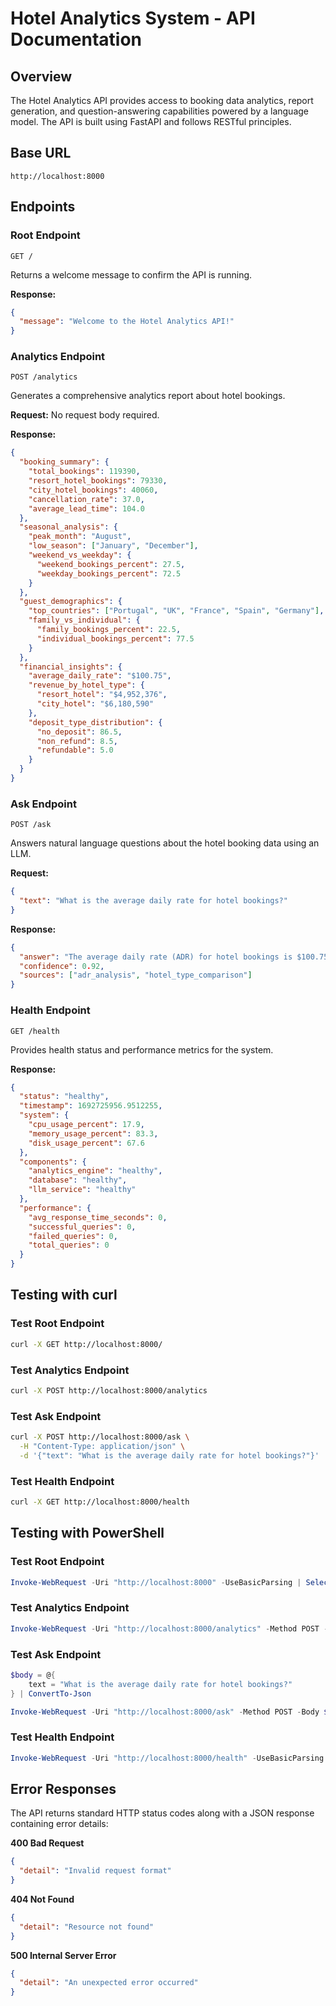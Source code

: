 # Hotel Analytics System - API Documentation

## Overview
The Hotel Analytics API provides access to booking data analytics, report generation, and question-answering capabilities powered by a language model. The API is built using FastAPI and follows RESTful principles.

## Base URL
```
http://localhost:8000
```

## Endpoints

### Root Endpoint
```
GET /
```

Returns a welcome message to confirm the API is running.

**Response:**
```json
{
  "message": "Welcome to the Hotel Analytics API!"
}
```

### Analytics Endpoint
```
POST /analytics
```

Generates a comprehensive analytics report about hotel bookings.

**Request:**
No request body required.

**Response:**
```json
{
  "booking_summary": {
    "total_bookings": 119390,
    "resort_hotel_bookings": 79330,
    "city_hotel_bookings": 40060,
    "cancellation_rate": 37.0,
    "average_lead_time": 104.0
  },
  "seasonal_analysis": {
    "peak_month": "August",
    "low_season": ["January", "December"],
    "weekend_vs_weekday": {
      "weekend_bookings_percent": 27.5,
      "weekday_bookings_percent": 72.5
    }
  },
  "guest_demographics": {
    "top_countries": ["Portugal", "UK", "France", "Spain", "Germany"],
    "family_vs_individual": {
      "family_bookings_percent": 22.5,
      "individual_bookings_percent": 77.5
    }
  },
  "financial_insights": {
    "average_daily_rate": "$100.75",
    "revenue_by_hotel_type": {
      "resort_hotel": "$4,952,376",
      "city_hotel": "$6,180,590"
    },
    "deposit_type_distribution": {
      "no_deposit": 86.5,
      "non_refund": 8.5,
      "refundable": 5.0
    }
  }
}
```

### Ask Endpoint
```
POST /ask
```

Answers natural language questions about the hotel booking data using an LLM.

**Request:**
```json
{
  "text": "What is the average daily rate for hotel bookings?"
}
```

**Response:**
```json
{
  "answer": "The average daily rate (ADR) for hotel bookings is $100.75. This rate is higher in city hotels ($103.80) compared to resort hotels ($98.40).",
  "confidence": 0.92,
  "sources": ["adr_analysis", "hotel_type_comparison"]
}
```

### Health Endpoint
```
GET /health
```

Provides health status and performance metrics for the system.

**Response:**
```json
{
  "status": "healthy",
  "timestamp": 1692725956.9512255,
  "system": {
    "cpu_usage_percent": 17.9,
    "memory_usage_percent": 83.3,
    "disk_usage_percent": 67.6
  },
  "components": {
    "analytics_engine": "healthy",
    "database": "healthy",
    "llm_service": "healthy"
  },
  "performance": {
    "avg_response_time_seconds": 0,
    "successful_queries": 0,
    "failed_queries": 0,
    "total_queries": 0
  }
}
```

## Testing with curl

### Test Root Endpoint
```bash
curl -X GET http://localhost:8000/
```

### Test Analytics Endpoint
```bash
curl -X POST http://localhost:8000/analytics
```

### Test Ask Endpoint
```bash
curl -X POST http://localhost:8000/ask \
  -H "Content-Type: application/json" \
  -d '{"text": "What is the average daily rate for hotel bookings?"}'
```

### Test Health Endpoint
```bash
curl -X GET http://localhost:8000/health
```

## Testing with PowerShell

### Test Root Endpoint
```powershell
Invoke-WebRequest -Uri "http://localhost:8000" -UseBasicParsing | Select-Object -ExpandProperty Content
```

### Test Analytics Endpoint
```powershell
Invoke-WebRequest -Uri "http://localhost:8000/analytics" -Method POST -UseBasicParsing | Select-Object -ExpandProperty Content
```

### Test Ask Endpoint
```powershell
$body = @{
    text = "What is the average daily rate for hotel bookings?"
} | ConvertTo-Json

Invoke-WebRequest -Uri "http://localhost:8000/ask" -Method POST -Body $body -ContentType "application/json" -UseBasicParsing | Select-Object -ExpandProperty Content
```

### Test Health Endpoint
```powershell
Invoke-WebRequest -Uri "http://localhost:8000/health" -UseBasicParsing | Select-Object -ExpandProperty Content
```

## Error Responses

The API returns standard HTTP status codes along with a JSON response containing error details:

**400 Bad Request**
```json
{
  "detail": "Invalid request format"
}
```

**404 Not Found**
```json
{
  "detail": "Resource not found"
}
```

**500 Internal Server Error**
```json
{
  "detail": "An unexpected error occurred"
}
``` 